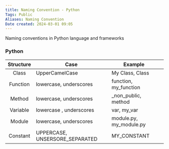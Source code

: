 ```yaml
---
title: Naming Convention - Python
Tags: Public
Aliases: Naming Convention 
Date created: 2024-03-01 09:05
---
```


 Naming conventions in Python language and frameworks

### Python

| Structure | Case                           | Example                 |     |
| :-------: | ------------------------------ | ----------------------- | --- |
|   Class   | UpperCamelCase                 | My Class, Class         |     |
| Function  | lowercase, underscores         | function, my_function   |     |
|  Method   | lowercase, underscores         | _non_public, method     |     |
| Variable  | lowercase , underscores        | var, my_var             |     |
|  Module   | lowercase, underscores         | module.py, my_module.py |     |
| Constant  | UPPERCASE, UNSERSORE_SEPARATED | MY_CONSTANT             |     |
